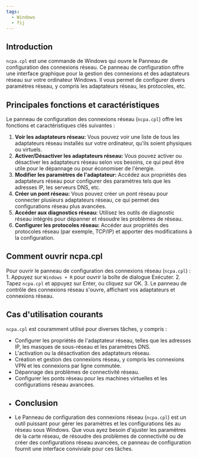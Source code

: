 ```yaml
---
tags:
  - Windows
  - fij
---
```

## Introduction 
`ncpa.cpl` est une commande de Windows qui ouvre le Panneau de configuration des connexions réseau. Ce panneau de configuration offre une interface graphique pour la gestion des connexions et des adaptateurs réseau sur votre ordinateur Windows. Il vous permet de configurer divers paramètres réseau, y compris les adaptateurs réseau, les protocoles, etc. 
## Principales fonctions et caractéristiques 
Le panneau de configuration des connexions réseau (`ncpa.cpl`) offre les fonctions et caractéristiques clés suivantes : 
1. **Voir les adaptateurs réseau:** Vous pouvez voir une liste de tous les adaptateurs réseau installés sur votre ordinateur, qu'ils soient physiques ou virtuels. 
2. **Activer/Désactiver les adaptateurs réseau:** Vous pouvez activer ou désactiver les adaptateurs réseau selon vos besoins, ce qui peut être utile pour le dépannage ou pour économiser de l'énergie. 
3. **Modifier les paramètres de l'adaptateur:** Accédez aux propriétés des adaptateurs réseau pour configurer des paramètres tels que les adresses IP, les serveurs DNS, etc. 
4. **Créer un pont réseau:** Vous pouvez créer un pont réseau pour connecter plusieurs adaptateurs réseau, ce qui permet des configurations réseau plus avancées. 
5. **Accéder aux diagnostics réseau:** Utilisez les outils de diagnostic réseau intégrés pour dépanner et résoudre les problèmes de réseau. 
6. **Configurer les protocoles réseau:** Accéder aux propriétés des protocoles réseau (par exemple, TCP/IP) et apporter des modifications à la configuration. 
## Comment ouvrir ncpa.cpl 
Pour ouvrir le panneau de configuration des connexions réseau (`ncpa.cpl`) : 1. Appuyez sur `Windows + R` pour ouvrir la boîte de dialogue Exécuter. 2. Tapez `ncpa.cpl` et appuyez sur Enter, ou cliquez sur OK. 3. Le panneau de contrôle des connexions réseau s'ouvre, affichant vos adaptateurs et connexions réseau. 
## Cas d'utilisation courants 
`ncpa.cpl` est couramment utilisé pour diverses tâches, y compris : 
- Configurer les propriétés de l'adaptateur réseau, telles que les adresses IP, les masques de sous-réseau et les paramètres DNS. 
- L'activation ou la désactivation des adaptateurs réseau.
- Création et gestion des connexions réseau, y compris les connexions VPN et les connexions par ligne commutée. 
- Dépannage des problèmes de connectivité réseau. 
- Configurer les ponts réseau pour les machines virtuelles et les configurations réseau avancées. 
- ## Conclusion 
- Le Panneau de configuration des connexions réseau (`ncpa.cpl`) est un outil puissant pour gérer les paramètres et les configurations liés au réseau sous Windows. Que vous ayez besoin d'ajuster les paramètres de la carte réseau, de résoudre des problèmes de connectivité ou de créer des configurations réseau avancées, ce panneau de configuration fournit une interface conviviale pour ces tâches.